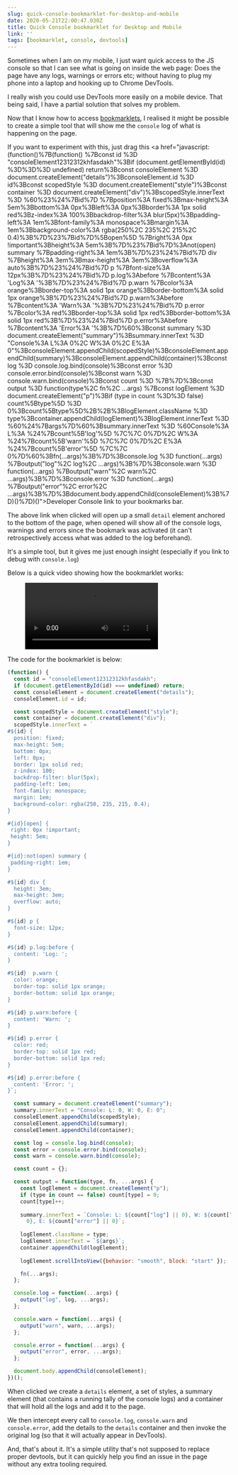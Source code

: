 ```yaml
---
slug: quick-console-bookmarklet-for-desktop-and-mobile
date: 2020-05-21T22:00:47.030Z
title: Quick Console bookmarklet for Desktop and Mobile
link: ''
tags: [bookmarklet, console, devtools]
---
```


Sometimes when I am on my mobile, I just want quick access to the JS console so that I can see what is going on inside the web page: Does the page have any logs, warnings or errors etc; without having to plug my phone into a laptop and hooking up to Chrome DevTools.

I really wish you could use DevTools more easily on a mobile device. That being said, I have a partial solution that solves my problem.

Now that I know how to access [bookmarklets](/use-bookmarklets-on-chrome-on-android/), I realised it might be possible to create a simple tool that will show me the `console` log of what is happening on the page.

If you want to experiment with this, just drag this <a href="javascript:(function()%7B(function() %7Bconst id %3D "consoleElement12312312khfasdakh"%3Bif (document.getElementById(id) %3D%3D%3D undefined) return%3Bconst consoleElement %3D document.createElement("details")%3BconsoleElement.id %3D id%3Bconst scopedStyle %3D document.createElement("style")%3Bconst container %3D document.createElement("div")%3BscopedStyle.innerText %3D %60%23%24%7Bid%7D %7Bposition%3A fixed%3Bmax-height%3A 5em%3Bbottom%3A 0px%3Bleft%3A 0px%3Bborder%3A 1px solid red%3Bz-index%3A 100%3Bbackdrop-filter%3A blur(5px)%3Bpadding-left%3A 1em%3Bfont-family%3A monospace%3Bmargin%3A 1em%3Bbackground-color%3A rgba(250%2C 235%2C 215%2C 0.4)%3B%7D%23%7Bid%7D%5Bopen%5D %7Bright%3A 0px !important%3Bheight%3A 5em%3B%7D%23%7Bid%7D%3Anot(open) summary %7Bpadding-right%3A 1em%3B%7D%23%24%7Bid%7D div %7Bheight%3A 3em%3Bmax-height%3A 3em%3Boverflow%3A auto%3B%7D%23%24%7Bid%7D p %7Bfont-size%3A 12px%3B%7D%23%24%7Bid%7D p.log%3Abefore %7Bcontent%3A 'Log%3A '%3B%7D%23%24%7Bid%7D  p.warn %7Bcolor%3A orange%3Bborder-top%3A solid 1px orange%3Bborder-bottom%3A solid 1px orange%3B%7D%23%24%7Bid%7D p.warn%3Abefore %7Bcontent%3A 'Warn%3A '%3B%7D%23%24%7Bid%7D p.error %7Bcolor%3A red%3Bborder-top%3A solid 1px red%3Bborder-bottom%3A solid 1px red%3B%7D%23%24%7Bid%7D p.error%3Abefore %7Bcontent%3A 'Error%3A '%3B%7D%60%3Bconst summary %3D document.createElement("summary")%3Bsummary.innerText %3D "Console%3A L%3A 0%2C W%3A 0%2C E%3A 0"%3BconsoleElement.appendChild(scopedStyle)%3BconsoleElement.appendChild(summary)%3BconsoleElement.appendChild(container)%3Bconst log %3D console.log.bind(console)%3Bconst error %3D console.error.bind(console)%3Bconst warn %3D console.warn.bind(console)%3Bconst count %3D %7B%7D%3Bconst output %3D function(type%2C fn%2C ...args) %7Bconst logElement %3D document.createElement("p")%3Bif (type in count %3D%3D false) count%5Btype%5D %3D 0%3Bcount%5Btype%5D%2B%2B%3BlogElement.className %3D type%3Bcontainer.appendChild(logElement)%3BlogElement.innerText %3D %60%24%7Bargs%7D%60%3Bsummary.innerText %3D %60Console%3A L%3A %24%7Bcount%5B'log'%5D %7C%7C 0%7D%2C W%3A %24%7Bcount%5B'warn'%5D %7C%7C 0%7D%2C E%3A %24%7Bcount%5B'error'%5D %7C%7C 0%7D%60%3Bfn(...args)%3B%7D%3Bconsole.log %3D function(...args) %7Boutput("log"%2C log%2C ...args)%3B%7D%3Bconsole.warn %3D function(...args) %7Boutput("warn"%2C warn%2C ...args)%3B%7D%3Bconsole.error %3D function(...args) %7Boutput("error"%2C error%2C ...args)%3B%7D%3Bdocument.body.appendChild(consoleElement)%3B%7D)()%7D)()">Developer Console</a> link to your bookmarks bar.

The above link when clicked will open up a small `detail` element anchored to the bottom of the page, when opened will show all of the console logs, warnings and errors since the bookmark was activated (it can't retrospectively access what was added to the log beforehand).

It's a simple tool, but it gives me just enough insight (especially if you link to debug with `console.log`)

Below is a quick video showing how the bookmarklet works:

<figure><video src="/videos/2020-05-21-quick-console-bookmarklet-for-desktop-and-mobile-0.mp4" alt="A bookmarklet that shows the console logs" controls></video></figure>

The code for the bookmarklet is below:

```JavaScript
(function() {
  const id = "consoleElement12312312khfasdakh";
  if (document.getElementById(id) === undefined) return;
  const consoleElement = document.createElement("details");
  consoleElement.id = id;

  const scopedStyle = document.createElement("style");
  const container = document.createElement("div");
  scopedStyle.innerText = `
#${id} {
  position: fixed;
  max-height: 5em;
  bottom: 0px;
  left: 0px;
  border: 1px solid red;
  z-index: 100;
  backdrop-filter: blur(5px);
  padding-left: 1em;
  font-family: monospace;
  margin: 1em;
  background-color: rgba(250, 235, 215, 0.4);
}

#{id}[open] {
 right: 0px !important;
 height: 5em;
}

#{id}:not(open) summary {
 padding-right: 1em;
}

#${id} div {
  height: 3em;
  max-height: 3em;
  overflow: auto;
}

#${id} p {
  font-size: 12px;
}

#${id} p.log:before {
  content: 'Log: ';
}

#${id}  p.warn {
  color: orange;
  border-top: solid 1px orange;
  border-bottom: solid 1px orange;
}

#${id} p.warn:before {
  content: 'Warn: ';
}

#${id} p.error {
  color: red;
  border-top: solid 1px red;
  border-bottom: solid 1px red;
}

#${id} p.error:before {
  content: 'Error: ';
}`;

  const summary = document.createElement("summary");
  summary.innerText = "Console: L: 0, W: 0, E: 0";
  consoleElement.appendChild(scopedStyle);
  consoleElement.appendChild(summary);
  consoleElement.appendChild(container);

  const log = console.log.bind(console);
  const error = console.error.bind(console);
  const warn = console.warn.bind(console);

  const count = {};

  const output = function(type, fn, ...args) {
    const logElement = document.createElement("p");
    if (type in count == false) count[type] = 0;
    count[type]++;
    
    summary.innerText = `Console: L: ${count["log"] || 0}, W: ${count["warn"] ||
      0}, E: ${count["error"] || 0}`;
    
    logElement.className = type;
    logElement.innerText = `${args}`;
    container.appendChild(logElement);
    
    logElement.scrollIntoView({behavior: "smooth", block: "start" });

    fn(...args);
  };

  console.log = function(...args) {
    output("log", log, ...args);
  };

  console.warn = function(...args) {
    output("warn", warn, ...args);
  };

  console.error = function(...args) {
    output("error", error, ...args);
  };

  document.body.appendChild(consoleElement);
})();
```

When clicked we create a `details` element, a set of styles, a summary element (that contains a running tally of the console logs) and a container that will hold all the logs and add it to the page.

We then intercept every call to `console.log`, `console.warn` and `console.error`, add the details to the `details` container and then invoke the original log (so that it will actually appear in DevTools).

And, that's about it. It's a simple utility that's not supposed to replace proper devtools, but it can quickly help you find an issue in the page without any extra tooling required.

